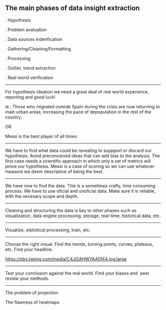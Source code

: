 ## The main phases of data insight extraction

. Hypothesis

. Problem evaluation

. Data sources indenfication

. Gathering/Cleaning/Formatting

. Processing

. Outlier, trend extraction

. Real world verification

-------

For hypothesis ideation we need a great deal of real world experience, reporting and good luck!

ie.: Those who migrated outside Spain during the crisis are now returning to main urban areas, increasing the pace of depopulation in the rest of the country.

OR

Messi is the best player of all times.

-------

We have to find what data could be revealing to suppport or discard our hypothesis. Avoid preconceived ideas that can add bias to the analysis. The first case needs a scientific approach in which only a set of metrics will prove our hypothesis. Messi is a case of scoring so we can use whatever measure we deem descriptive of being the best. 

--------

We have now to find the data. This is a sometimes crafty, time consuming process. We have to use oficial and unoficial data. Make sure it is reliable, with the necesary scope and depth.

--------

Cleaning and structuring the data is key to other phases such as visualization, data engine processing, storage, real-time, historical data, etc.

--------

Visualize, statistical processing, train, etc.

--------

Choose the right visual. Find the trends, turning points, curves, plateaus, etc. Find your headline.

https://pbs.twimg.com/media/C4Jl2AHWYAA0f44.jpg:large

--------

Test your conclusion against the real world. Find your biases and  peer review your methods.

--------

The problem of projection

The flawness of heatmaps
